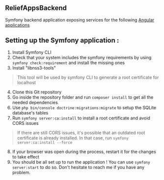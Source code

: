 ## ReliefAppsBackend
Symfony backend application exposing services for the following [Angular applications](https://github.com/Matthis-M/ReliefAppsFrontend)


## Setting up the Symfony application :

1. Install Symfony CLI
2. Check that your system includes the symfony requirements by using ```symfony check:requirement``` and install the missing ones 
3. Install "libnss3-tools"
  >This tool will be used by symfony CLI to generate a root certificate for localhost
4. Clone this Git repository
5. Go inside the repository folder and run ```composer install``` to get all the needed dependencies
6. Use ```php bin/console doctrine:migrations:migrate``` to setup the SQLite database's tables
7. Run ```symfony server:ca:install``` to install a root certificate and avoid CORS issues
  >If there are still CORS issues, it's possible that an outdated root certificate is already installed. In that case, run ```symfony server:ca:install --force```
8. If your browser was open during the process, restart it for the changes to take effect
9. You should be all set up to run the application ! You can use ```symfony server:start``` to do so. Don't hesitate to reach me if you have any problem.

